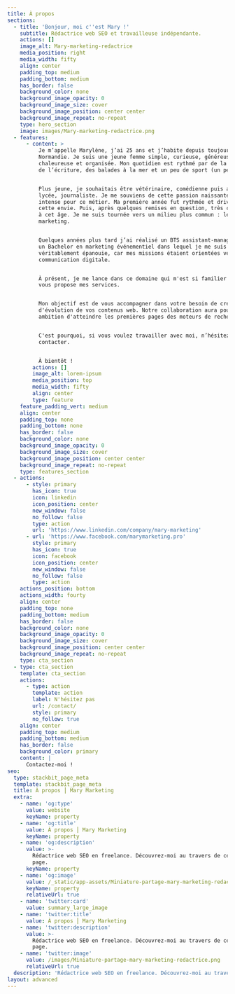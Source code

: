 ```yaml
---
title: À propos
sections:
  - title: 'Bonjour, moi c''est Mary !'
    subtitle: Rédactrice web SEO et travailleuse indépendante.
    actions: []
    image_alt: Mary-marketing-redactrice
    media_position: right
    media_width: fifty
    align: center
    padding_top: medium
    padding_bottom: medium
    has_border: false
    background_color: none
    background_image_opacity: 0
    background_image_size: cover
    background_image_position: center center
    background_image_repeat: no-repeat
    type: hero_section
    image: images/Mary-marketing-redactrice.png
  - features:
      - content: >
          Je m’appelle Marylène, j’ai 25 ans et j’habite depuis toujours en
          Normandie. Je suis une jeune femme simple, curieuse, généreuse,
          chaleureuse et organisée. Mon quotidien est rythmé par de la lecture,
          de l’écriture, des balades à la mer et un peu de sport (un peu…).


          Plus jeune, je souhaitais être vétérinaire, comédienne puis arrivée au
          lycée, journaliste. Je me souviens de cette passion naissante et très
          intense pour ce métier. Ma première année fut rythmée et driver par
          cette envie. Puis, après quelques remises en question, très courantes
          à cet âge. Je me suis tournée vers un milieu plus commun : le
          marketing.


          Quelques années plus tard j’ai réalisé un BTS assistant-manager puis
          un Bachelor en marketing événementiel dans lequel je me suis
          véritablement épanouie, car mes missions étaient orientées vers la
          communication digitale.


          À présent, je me lance dans ce domaine qui m'est si familier et je
          vous propose mes services.


          Mon objectif est de vous accompagner dans votre besoin de création ou
          d'évolution de vos contenus web. Notre collaboration aura pour
          ambition d'atteindre les premières pages des moteurs de recherches.


          C'est pourquoi, si vous voulez travailler avec moi, n’hésitez pas à me
          contacter.


          À bientôt !
        actions: []
        image_alt: lorem-ipsum
        media_position: top
        media_width: fifty
        align: center
        type: feature
    feature_padding_vert: medium
    align: center
    padding_top: none
    padding_bottom: none
    has_border: false
    background_color: none
    background_image_opacity: 0
    background_image_size: cover
    background_image_position: center center
    background_image_repeat: no-repeat
    type: features_section
  - actions:
      - style: primary
        has_icon: true
        icon: linkedin
        icon_position: center
        new_window: false
        no_follow: false
        type: action
        url: 'https://www.linkedin.com/company/mary-marketing'
      - url: 'https://www.facebook.com/marymarketing.pro'
        style: primary
        has_icon: true
        icon: facebook
        icon_position: center
        new_window: false
        no_follow: false
        type: action
    actions_position: bottom
    actions_width: fourty
    align: center
    padding_top: none
    padding_bottom: medium
    has_border: false
    background_color: none
    background_image_opacity: 0
    background_image_size: cover
    background_image_position: center center
    background_image_repeat: no-repeat
    type: cta_section
  - type: cta_section
    template: cta_section
    actions:
      - type: action
        template: action
        label: N'hésitez pas
        url: /contact/
        style: primary
        no_follow: true
    align: center
    padding_top: medium
    padding_bottom: medium
    has_border: false
    background_color: primary
    content: |
      Contactez-moi !
seo:
  type: stackbit_page_meta
  template: stackbit_page_meta
  title: À propos ⎮ Mary Marketing
  extra:
    - name: 'og:type'
      value: website
      keyName: property
    - name: 'og:title'
      value: À propos ⎮ Mary Marketing
      keyName: property
    - name: 'og:description'
      value: >-
        Rédactrice web SEO en freelance. Découvrez-moi au travers de cette
        page. 
      keyName: property
    - name: 'og:image'
      value: /_static/app-assets/Miniature-partage-mary-marketing-redactrice.png
      keyName: property
      relativeUrl: true
    - name: 'twitter:card'
      value: summary_large_image
    - name: 'twitter:title'
      value: À propos ⎮ Mary Marketing
    - name: 'twitter:description'
      value: >-
        Rédactrice web SEO en freelance. Découvrez-moi au travers de cette
        page. 
    - name: 'twitter:image'
      value: /images/Miniature-partage-mary-marketing-redactrice.png
      relativeUrl: true
  description: 'Rédactrice web SEO en freelance. Découvrez-moi au travers de cette page. '
layout: advanced
---
```

